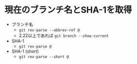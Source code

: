 # 現在のブランチ名とSHA-1を取得

- ブランチ名
    - `git rev-parse --abbrev-ref @`
    - 2.22以上であれば `git branch --show-current`
- SHA-1
    - `git rev-parse @`
- SHA-1 (short)
    - `git rev-parse --short @`
